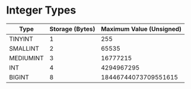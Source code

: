 # Integer Types
|Type|Storage (Bytes)|Maximum Value (Unsigned)|
|-|-|-|
|TINYINT|1|255|
|SMALLINT|2|65535|
|MEDIUMINT|3|16777215|
|INT|4|4294967295|
|BIGINT|8|18446744073709551615|
